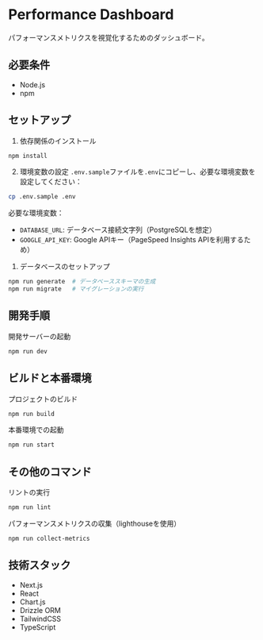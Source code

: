 # Performance Dashboard

パフォーマンスメトリクスを視覚化するためのダッシュボード。

## 必要条件

- Node.js
- npm

## セットアップ

1. 依存関係のインストール
```bash
npm install
```

2. 環境変数の設定
`.env.sample`ファイルを`.env`にコピーし、必要な環境変数を設定してください：
```bash
cp .env.sample .env
```

必要な環境変数：
- `DATABASE_URL`: データベース接続文字列（PostgreSQLを想定）
- `GOOGLE_API_KEY`: Google APIキー（PageSpeed Insights APIを利用するため）

1. データベースのセットアップ
```bash
npm run generate  # データベーススキーマの生成
npm run migrate   # マイグレーションの実行
```

## 開発手順

開発サーバーの起動
```bash
npm run dev
```

## ビルドと本番環境

プロジェクトのビルド
```bash
npm run build
```

本番環境での起動
```bash
npm run start
```

## その他のコマンド

リントの実行
```bash
npm run lint
```

パフォーマンスメトリクスの収集（lighthouseを使用）
```bash
npm run collect-metrics
```

## 技術スタック

- Next.js
- React
- Chart.js
- Drizzle ORM
- TailwindCSS
- TypeScript